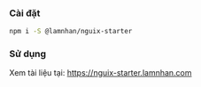 ### Cài đặt

```sh
npm i -S @lamnhan/nguix-starter
```

### Sử dụng

Xem tài liệu tại: <https://nguix-starter.lamnhan.com>
